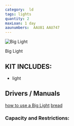 ```yaml
---
category:  ld
tags: lights
quantity: 2
maxLoan: 1 day
aaunumbers:  AAU81 AAU747
---
```

![Big Light](ping.jpg)

Big Light
## KIT INCLUDES:
- light

## Drivers / Manuals
[how to use a Big Light](link1.html)
[bread](link2.html)


### Capacity and Restrictions:

